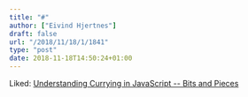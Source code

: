 ```yaml
---
title: "#"
author: ["Eivind Hjertnes"]
draft: false
url: "/2018/11/18/1/1841"
type: "post"
date: 2018-11-18T14:50:24+01:00
---
```


Liked:
[Understanding
Currying in JavaScript -- Bits and Pieces](https://blog.bitsrc.io/understanding-currying-in-javascript-ceb2188c339)
